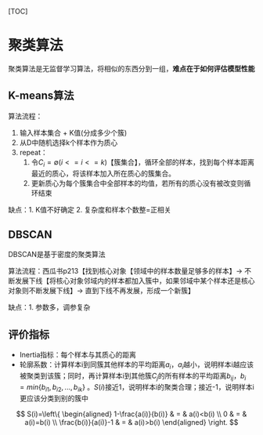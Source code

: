 [TOC]

# 聚类算法

聚类算法是无监督学习算法，将相似的东西分到一组，**难点在于如何评估模型性能**

## K-means算法

算法流程：

1. 输入样本集合 + K值(分成多少个簇)
2. 从D中随机选择k个样本作为质心
3. repeat：
   1. 令$C_i = \emptyset (i <= i <= k)$【簇集合】，循环全部的样本，找到每个样本距离最近的质心，将该样本加入所在质心的簇集合。
   2. 更新质心为每个簇集合中全部样本的均值，若所有的质心没有被改变则循环结束

缺点：1. K值不好确定 2. 复杂度和样本个数整=正相关 

## DBSCAN

DBSCAN是基于密度的聚类算法

算法流程：西瓜书p213【找到核心对象【领域中的样本数量足够多的样本】$\rightarrow$ 不断发展下线【将核心对象邻域内的样本都加入簇中，如果邻域中某个样本还是核心对象则不断发展下线】$\rightarrow$ 直到下线不再发展，形成一个新簇】

缺点：1. 参数多，调参复杂

## 评价指标

- Inertia指标：每个样本与其质心的距离
- 轮廓系数：计算样本i到同簇其他样本的平均距离$a_i$，$a_i$越小，说明样本i越应该被聚类到该簇；同时，再计算样本i到其他簇$C_j$的所有样本的平均距离$b_{ij}$，$b_i = min\left\{b_{i1}, b_{i2}, ..., b_{ik}\right\}$ 。$S(i)$接近1，说明样本i的聚类合理；接近-1，说明样本i更应该分类到别的簇中

$$
S(i)=\left\{
\begin{aligned}
1-\frac{a(i)}{b(i)} & = & a(i)<b(i) \\
0 & = & a(i)=b(i) \\
\frac{b(i)}{a(i)}-1 & = & a(i)>b(i)
\end{aligned}
\right.
$$

